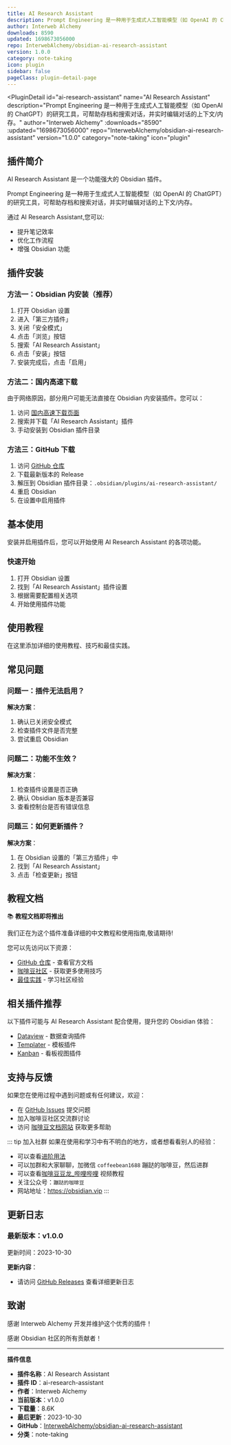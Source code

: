 ```yaml
---
title: AI Research Assistant
description: Prompt Engineering 是一种用于生成式人工智能模型（如 OpenAI 的 ChatGPT）的研究工具，可帮助存档和搜索对话，并实时编辑对话的上下文/内存。
author: Interweb Alchemy
downloads: 8590
updated: 1698673056000
repo: InterwebAlchemy/obsidian-ai-research-assistant
version: 1.0.0
category: note-taking
icon: plugin
sidebar: false
pageClass: plugin-detail-page
---
```


<PluginDetail
  id="ai-research-assistant"
  name="AI Research Assistant"
  description="Prompt Engineering 是一种用于生成式人工智能模型（如 OpenAI 的 ChatGPT）的研究工具，可帮助存档和搜索对话，并实时编辑对话的上下文/内存。"
  author="Interweb Alchemy"
  :downloads="8590"
  :updated="1698673056000"
  repo="InterwebAlchemy/obsidian-ai-research-assistant"
  version="1.0.0"
  category="note-taking"
  icon="plugin"
>

<!-- AUTO_GENERATED_START -->
## 插件简介

AI Research Assistant 是一个功能强大的 Obsidian 插件。

Prompt Engineering 是一种用于生成式人工智能模型（如 OpenAI 的 ChatGPT）的研究工具，可帮助存档和搜索对话，并实时编辑对话的上下文/内存。

通过 AI Research Assistant,您可以:

- 提升笔记效率
- 优化工作流程
- 增强 Obsidian 功能

<!-- AUTO_GENERATED_END -->

<!-- AUTO_GENERATED_START -->
## 插件安装

### 方法一：Obsidian 内安装（推荐）

1. 打开 Obsidian 设置
2. 进入「第三方插件」
3. 关闭「安全模式」
4. 点击「浏览」按钮
5. 搜索「AI Research Assistant」
6. 点击「安装」按钮
7. 安装完成后，点击「启用」

### 方法二：国内高速下载

由于网络原因，部分用户可能无法直接在 Obsidian 内安装插件。您可以：

1. 访问 [国内高速下载页面](/zh/documentation/obsidian-plugins-download.html)
2. 搜索并下载「AI Research Assistant」插件
3. 手动安装到 Obsidian 插件目录

### 方法三：GitHub 下载

1. 访问 [GitHub 仓库](https://github.com/InterwebAlchemy/obsidian-ai-research-assistant)
2. 下载最新版本的 Release
3. 解压到 Obsidian 插件目录：`.obsidian/plugins/ai-research-assistant/`
4. 重启 Obsidian
5. 在设置中启用插件

## 基本使用

安装并启用插件后，您可以开始使用 AI Research Assistant 的各项功能。

### 快速开始

1. 打开 Obsidian 设置
2. 找到「AI Research Assistant」插件设置
3. 根据需要配置相关选项
4. 开始使用插件功能

<!-- AUTO_GENERATED_END -->

<!-- CUSTOM_CONTENT_START:tutorial -->
## 使用教程

在这里添加详细的使用教程、技巧和最佳实践。

<!-- CUSTOM_CONTENT_END:tutorial -->

<!-- SHARED_CONTENT_START -->
## 常见问题

### 问题一：插件无法启用？

**解决方案**：
1. 确认已关闭安全模式
2. 检查插件文件是否完整
3. 尝试重启 Obsidian

### 问题二：功能不生效？

**解决方案**：
1. 检查插件设置是否正确
2. 确认 Obsidian 版本是否兼容
3. 查看控制台是否有错误信息

### 问题三：如何更新插件？

**解决方案**：
1. 在 Obsidian 设置的「第三方插件」中
2. 找到「AI Research Assistant」
3. 点击「检查更新」按钮

## 教程文档

📚 **教程文档即将推出**

我们正在为这个插件准备详细的中文教程和使用指南,敬请期待!

您可以先访问以下资源：
- [GitHub 仓库](https://github.com/InterwebAlchemy/obsidian-ai-research-assistant) - 查看官方文档
- [咖啡豆社区](/zh/bases/) - 获取更多使用技巧
- [最佳实践](/zh/best-practices/) - 学习社区经验

## 相关插件推荐

以下插件可能与 AI Research Assistant 配合使用，提升您的 Obsidian 体验：

- [Dataview](/zh/plugins/dataview.html) - 数据查询插件
- [Templater](/zh/plugins/templater-obsidian.html) - 模板插件
- [Kanban](/zh/plugins/obsidian-kanban.html) - 看板视图插件

## 支持与反馈

如果您在使用过程中遇到问题或有任何建议，欢迎：

- 在 [GitHub Issues](https://github.com/InterwebAlchemy/obsidian-ai-research-assistant/issues) 提交问题
- 加入咖啡豆社区交流群讨论
- 访问 [咖啡豆文档网站](https://obsidian.vip) 获取更多帮助

::: tip 加入社群
如果在使用和学习中有不明白的地方，或者想看看别人的经验：
- 可以查看[进阶用法](/zh/advanced)
- 可以加群和大家聊聊，加微信 `coffeebean1688` 蹦跶的咖啡豆，然后进群
- 可以查看[咖啡豆豆龙_哔哩哔哩](https://space.bilibili.com/618777356) 视频教程
- 关注公众号：`蹦跶的咖啡豆`
- 网站地址：https://obsidian.vip
:::
<!-- SHARED_CONTENT_END -->

<!-- AUTO_GENERATED_START -->
## 更新日志

### 最新版本：v1.0.0

更新时间：2023-10-30

**更新内容**：
- 请访问 [GitHub Releases](https://github.com/InterwebAlchemy/obsidian-ai-research-assistant/releases) 查看详细更新日志

## 致谢

感谢 Interweb Alchemy 开发并维护这个优秀的插件！

感谢 Obsidian 社区的所有贡献者！

---

**插件信息**
- **插件名称**：AI Research Assistant
- **插件 ID**：ai-research-assistant
- **作者**：Interweb Alchemy
- **当前版本**：v1.0.0
- **下载量**：8.6K
- **最后更新**：2023-10-30
- **GitHub**：[InterwebAlchemy/obsidian-ai-research-assistant](https://github.com/InterwebAlchemy/obsidian-ai-research-assistant)
- **分类**：note-taking
<!-- AUTO_GENERATED_END -->

</PluginDetail>

